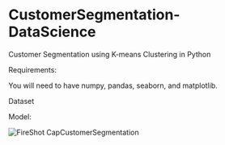 # CustomerSegmentation-DataScience
Customer Segmentation using K-means Clustering in Python 

Requirements:

You will need to have numpy, pandas, seaborn, and matplotlib.

Dataset

Model: 

![FireShot CapCustomerSegmentation](https://user-images.githubusercontent.com/109665943/211645352-5ccd8153-4ec7-4af9-9f17-85fbd15159cd.png)
